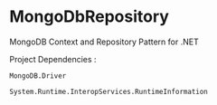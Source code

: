 # MongoDbRepository

MongoDB Context and Repository Pattern for .NET

<p>Project Dependencies : </p>
<code>MongoDB.Driver <br>
System.Runtime.InteropServices.RuntimeInformation</code>
